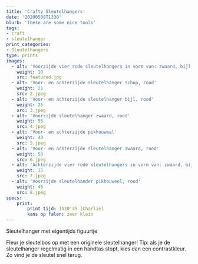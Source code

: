 ```yaml
---
title: 'Crafty Sleutelhangers'
date: '20200508T1330'
blurb: 'These are some nice tools'
tags:
- craft
- sleutelhanger
print_categories:
- Sleutelhangers
type: prints
images:
  - alt: 'Voorzijde vier rode sleutelhangers in vorm van: zwaard, bijl, schop, pikhouweel'
    weight: 10
    src: featured.jpg
  - alt: 'Voor- en achterzijde sleutelhanger schop, rood'
    weight: 21 
    src: 2.jpeg
  - alt: 'Voor- en achterzijde sleutelhanger bijl, rood'
    weight: 25 
    src: 3.jpeg
  - alt: 'Voorzijde sleutelhanger zwaard, rood'
    weight: 55
    src: 4.jpeg
  - alt: 'Voor- en achterzijde pikhouweel' 
    weight: 40
    src: 5.jpeg
  - alt: 'Voor- en achterzijde sleutelhanger zwaard, rood'
    weight: 50
    src: 6.jpeg
  - alt: 'Achterzijde vier rode sleutelhangers in vorm van: zwaard, bijl, schop, pikhouweel'
    weight: 15
    src: 7.jpeg
  - alt: 'Voorzijde sleutelhander pikhouweel, rood'
    weight: 45
    src: 8.jpeg
specs:
    print:
        print tijd: 1h20'39 [Charlie]
        kans op falen: zeer klein
---
```

Sleutelhanger met eigentijds figuurtje 

Fleur je sleutelbos op met een originele sleutelhanger! Tip: als je de sleutelhanger regelmatig in een handtas stopt, kies dan een contrastkleur. Zo vind je de sleutel snel terug.


